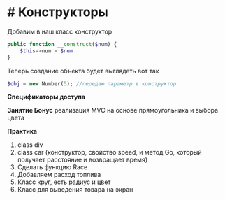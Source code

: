 # # Конструкторы

Добавим в наш класс конструктор

```php
public function __construct($num) {
	$this->num = $num
}
```


Теперь создание объекта будет выглядеть вот так

```php
$obj = new Number(5); //передаю параметр в конструктор
```


**Спецификаторы доступа**

**Занятие Бонус** реализация MVC на основе прямоугольника и выбора цвета

**Практика**
1.	class div
2.	class car  (конструктор, свойство speed, и метод Go, который получает расстояние и возвращает время)
3.	Сделать функцию Race
4.	Добавляем расход топлива
5.	Класс круг, есть радиус и цвет
6.	Класс для выведения товара на экран
